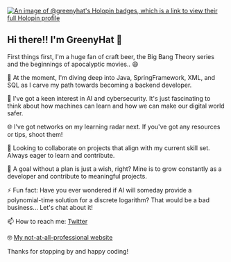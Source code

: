 [![An image of @greenyhat's Holopin badges, which is a link to view their full Holopin profile](https://holopin.me/greenyhat)](https://holopin.io/@greenyhat)

## Hi there!! I'm GreenyHat 🤙


First things first, I'm a huge fan of craft beer, the Big Bang Theory series and the beginnings of apocalyptic movies.. 😄 

🌱 At the moment, I'm diving deep into Java, SpringFramework, XML, and SQL as I carve my path towards becoming a backend developer. 

🚀 I've got a keen interest in AI and cybersecurity. It's just fascinating to think about how machines can learn and how we can make our digital world safer.

🌐 I've got networks on my learning radar next. If you've got any resources or tips, shoot them!

👯 Looking to collaborate on projects that align with my current skill set. Always eager to learn and contribute.

💼 A goal without a plan is just a wish, right? Mine is to grow constantly as a developer and contribute to meaningful projects.

⚡ Fun fact: Have you ever wondered if AI will someday provide a polynomial-time solution for a discrete logarithm? That would be a bad business... Let's chat about it!

📫 How to reach me: [Twitter](https://twitter.com/TakeTheCann0l1)

🤓 [My not-at-all-professional website](https://greenyhat.github.io/) 

Thanks for stopping by and happy coding!
